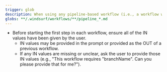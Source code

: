 ```yaml
---
trigger: glob
description: When using any pipeline-based workflow (i.e., a workflow with IN/OUT formatting)
globs: **/.windsurf/workflows/**/pipeline_*.md
---
```


- Before starting the first step in each workflow, ensure all of the IN values have been given by the user.
  - IN values may be provided in the prompt or provided as the OUT of a previous workflow.
  - If any IN values are missing or unclear, ask the user to provide those IN values (e.g., "This workflow requires "branchName". Can you please provide that for me?").